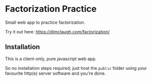 # Factorization Practice
Small web app to practice factorization.

Try it out here: https://djmclaugh.com/factorization/

## Installation
This is a client-only, pure javascript web app.

So no installation steps required; just host the `public` folder using your favourite http(s) server software and you're done.
